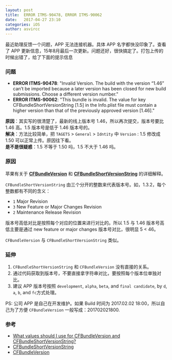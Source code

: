 ```yaml
---
layout: post
title:  ERROR ITMS-90478, ERROR ITMS-90062
date:   2017-04-27 23:10
categories: iOS
author: asvircc
---
```


最近助理反馈一个问题，APP 无法连接机器。具体 APP 名字都快没印象了。查看了 APP 更新信息，15年8月最后一次更新。问题还好，很快搞定了。打包上传的时候出错了，给了下面的提示信息

### 问题

- **ERROR ITMS-90478**: "Invalid Version. The build with the version “1.46” can’t be imported because a later version has been closed for new build submissions. Choose a different version number."<br>
- **ERROR ITMS-90062**: "This bundle is invalid. The value for key CFBundleShortVersionString [1.5] in the Info.plist file must contain a higher version than that of the previously approved version [1.46]."

**原因**：其实写的很清楚了，最新的线上版本号 1.46，所以再次提交，版本号要比 1.46 高。1.5 版本号是低于 1.46 版本号的。<br>
**解决**：方法比较简单，把 `TAGETS` > `General` > `Idntity` 中 `Version` : 1.5 修改成 1.50 可以正常上传。原因往下看。<br>
**是不是很疑惑**：1.5 不等于 1.50 吗，1.5 不大于 1.46 吗。


### 原因

苹果有关于 **[CFBundleVersion][CFBundleVersion_URL]** 和 **[CFBundleShortVersionString][CFBundleShortVersionString_URL]** 的详细解释。

`CFBundleShortVersionString` 由三个分开的整数来代表版本号。如，1.3.2，每个整数都有不同的含义：
- `1` Major Revision
- `3` New Feature or Major Changes Revision
- `2` Maintenance Release Revision

版本号高低对比是按照每个对应的位置来进行对比的。所以 1.5 与 1.46 版本号高低主要是通过 new feature or major changes 版本号对比，很明显 5 < 46。

`CFBundleVersion` 与 `CFBundleShortVersionString` 类似。

### 延伸
1. `CFBundleShortVersionString` 和 `CFBundleVersion` 没有直接的关系。<br>
2. 通过代码获取到版本号，不要直接拿字符串对比，要按照每个版本位单独对比。<br>
3. 建议 APP 版本号按照 `development`, `alpha`, `beta`, and `final candidate`, by `d`, `a`, `b`, and `fc`方式处理。<br>

PS: 公司 APP 是自己在开发维护。如果 Build 时间为 2017.02.02 18:00，所以自己为了方便 `CFBundleVersion` 一般写成：201702021800.

### 参考

- [What values should I use for CFBundleVersion and CFBundleShortVersionString?][stackoverflow CFBundleVersion and CFBundleShortVersionString]
- [CFBundleShortVersionString][CFBundleShortVersionString_URL]
- [CFBundleVersion][CFBundleVersion_URL]

<!-- URLs -->

[stackoverflow CFBundleVersion and CFBundleShortVersionString]:http://stackoverflow.com/questions/19726988/what-values-should-i-use-for-cfbundleversion-and-cfbundleshortversionstring "What values should I use for CFBundleVersion and CFBundleShortVersionString?"

[CFBundleShortVersionString_URL]:https://developer.apple.com/library/content/documentation/General/Reference/InfoPlistKeyReference/Articles/CoreFoundationKeys.html#//apple_ref/doc/uid/20001431-111349 "CFBundleShortVersionString"

[CFBundleVersion_URL]:https://developer.apple.com/library/content/documentation/General/Reference/InfoPlistKeyReference/Articles/CoreFoundationKeys.html#//apple_ref/doc/uid/20001431-111349 "CFBundleVersion"
